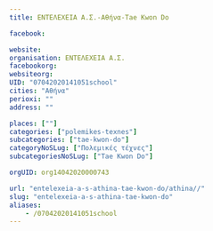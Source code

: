 ```yaml
---
title: ΕΝΤΕΛΕΧΕΙΑ Α.Σ.-Αθήνα-Tae Kwon Do

facebook:

website:
organisation: ΕΝΤΕΛΕΧΕΙΑ Α.Σ.
facebookorg:
websiteorg:
UID: "07042020141051school"
cities: "Αθήνα"
perioxi: ""
address: ""

places: [""]
categories: ["polemikes-texnes"]
subcategories: ["tae-kwon-do"]
categoryNoSLug: ["Πολεμικές τέχνες"]
subcategoriesNoSLug: ["Tae Kwon Do"]

orgUID: org14042020000743

url: "entelexeia-a-s-athina-tae-kwon-do/athina//"
slug: "entelexeia-a-s-athina-tae-kwon-do"
aliases:
    - /07042020141051school
---
```





